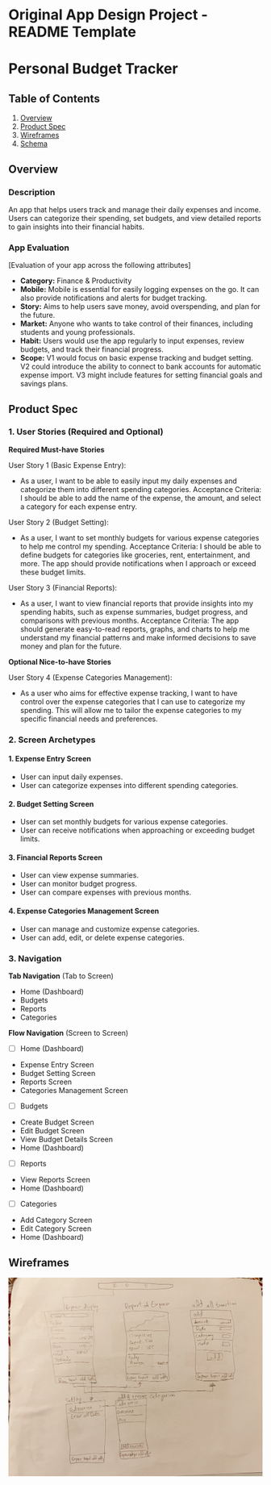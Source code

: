 Original App Design Project - README Template
===

# Personal Budget Tracker

## Table of Contents

1. [Overview](#Overview)
2. [Product Spec](#Product-Spec)
3. [Wireframes](#Wireframes)
4. [Schema](#Schema)

## Overview

### Description

An app that helps users track and manage their daily expenses and income. Users can categorize their spending, set budgets, and view detailed reports to gain insights into their financial habits.

### App Evaluation

[Evaluation of your app across the following attributes]
- **Category:** Finance & Productivity
- **Mobile:** Mobile is essential for easily logging expenses on the go. It can also provide notifications and alerts for budget tracking.
- **Story:** Aims to help users save money, avoid overspending, and plan for the future.
- **Market:** Anyone who wants to take control of their finances, including students and young professionals.
- **Habit:** Users would use the app regularly to input expenses, review budgets, and track their financial progress.
- **Scope:** V1 would focus on basic expense tracking and budget setting. V2 could introduce the ability to connect to bank accounts for automatic expense import. V3 might include features for setting financial goals and savings plans.

## Product Spec

### 1. User Stories (Required and Optional)

**Required Must-have Stories**

User Story 1 (Basic Expense Entry):
  - As a user, I want to be able to easily input my daily expenses and categorize them into different spending categories.
Acceptance Criteria: I should be able to add the name of the expense, the amount, and select a category for each expense entry.

User Story 2 (Budget Setting):
  - As a user, I want to set monthly budgets for various expense categories to help me control my spending.
Acceptance Criteria: I should be able to define budgets for categories like groceries, rent, entertainment, and more. The app should provide notifications when I approach or exceed these budget limits.

User Story 3 (Financial Reports):
  - As a user, I want to view financial reports that provide insights into my spending habits, such as expense summaries, budget progress, and comparisons with previous months.
Acceptance Criteria: The app should generate easy-to-read reports, graphs, and charts to help me understand my financial patterns and make informed decisions to save money and plan for the future.

**Optional Nice-to-have Stories**

User Story 4 (Expense Categories Management):
  - As a user who aims for effective expense tracking, I want to have control over the expense categories that I can use to categorize my spending. This will allow me to tailor the expense categories to my specific financial needs and preferences.

### 2. Screen Archetypes

#### 1. Expense Entry Screen
* User can input daily expenses.
* User can categorize expenses into different spending categories.

#### 2. Budget Setting Screen
* User can set monthly budgets for various expense categories.
* User can receive notifications when approaching or exceeding budget limits.

#### 3. Financial Reports Screen

* User can view expense summaries.
* User can monitor budget progress.
* User can compare expenses with previous months.

#### 4. Expense Categories Management Screen

* User can manage and customize expense categories.
* User can add, edit, or delete expense categories.

### 3. Navigation

**Tab Navigation** (Tab to Screen)

* Home (Dashboard)
* Budgets
* Reports
* Categories

**Flow Navigation** (Screen to Screen)

- [ ] Home (Dashboard)
* Expense Entry Screen
* Budget Setting Screen
* Reports Screen
* Categories Management Screen

- [ ] Budgets

* Create Budget Screen
* Edit Budget Screen
* View Budget Details Screen
* Home (Dashboard)

- [ ] Reports

* View Reports Screen
* Home (Dashboard)

- [ ] Categories

* Add Category Screen
* Edit Category Screen
* Home (Dashboard)

## Wireframes

<img src="https://github.com/MTKtaha1/Personal-Budget-Tracker/blob/main/image_50383873.JPG" width=600>

